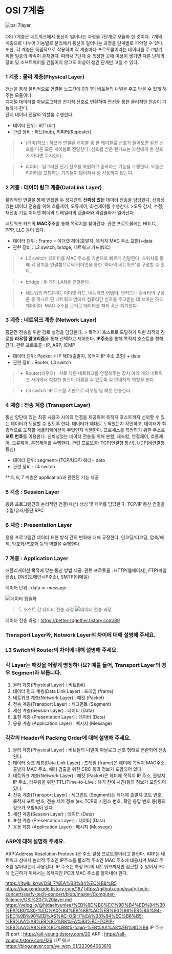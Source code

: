 # OSI 7계층  
![osi 7layer](https://github.com/kksshh0612/cs_study/assets/74577811/c18ddf0e-aca5-412d-914d-81a7f75360fa)  
<br />
OSI 7계층은 네트워크에서 통신이 일어나는 과정을 7단계로 모듈화 한 것이다. 
7개의 계층으로 나누어 기능별로 분리해서 통신이 일어나는 과정을 단계별로 파악할 수 있다.
또한, 각 계층은 독립적으로 작용하며 각 계층마다 프로토콜이라는 데이터를 주고받기 위한 일종의 약속이 존재한다.
따라서 7단계 중 특정한 곳에 이상이 생기면 다른 단계의 장비 및 소프트웨어를 건들이지 않고도 이상이 생긴 단계만 고칠 수 있다.

### 1 계층 : 물리 계층(Physical Layer)

전선을 통해 물리적으로 연결된 노드간에 0과 1의 비트들의 나열을 주고 받을 수 있게 해주는 모듈이다.  
디지털 데이터를 아날로그적인 전기적 신호로 변환하여 전선을 통한 물리적인 전송이 가능하게 한다.  
단지 데이터 전달의 역할을 수행한다.
- 데이터 단위 : 비트(bit)
- 관련 장비 : 허브(hub), 리피터(Repeater)

> - (더미)허브
>  : 허브에 연결된 케이블 중 한 케이블로 신호가 들어오면 같은 신호를 다른 모든 케이블로 전달한다. 신호를 받은 랜카드는 자신에게 온 신호가 아니면 무시한다.

> - 리피터
>  : 일그러진 전기 신호를 복원하고 증폭하는 기능을 수행한다. 요즘은 리피터를 포함하는 기기들이 많아져서 잘 사용하지 않는다.

### 2 계층 : 데이터 링크 계층(DataLink Layer)

물리적인 연결을 통해 인접한 두 장치간의 **신뢰성 있는** 데이터 전송을 담당한다. 
신뢰성 있는 데이터 전송을 위해 흐름제어, 오류제어, 회선제어를 수행한다. >오류 감지, 수정, 재전송 기능
이더넷 헤더와 트레일러의 캡슐화와 역캡슐화가 일어난다.

네트워크 카드의 **MAC주소**를 통해 목적지를 찾아간다.
관련 프로토콜에는 HDLC, PPP, LLC 등이 있다.

- 데이터 단위 : Frame = 이더넷 헤더(출발지, 목적지 MAC 주소 포함)+data
- 관련 장비 : L2 switch, bridge, 네트워크 카드(NIC)

> - L2 switch
>   :데이터를 MAC 주소를 기반으로 빠르게 전달한다.
>   스위치를 통해 각 장치를 연결함으로써 이더넷을 통한 '하나의 네트워크'를 구성할 수 있다.

> - bridge
>   : 두 개의 LAN을 연결한다.

> - 네트워크 카드(NIC, 이더넷 카드, 네트워크 어댑터, 랜카드)
>   : 컴퓨터의 구성품 중 하나로 한 네트워크 안에서 컴퓨터간 신호를 주고받는 데 쓰이는 하드웨어이다. MAC 주소를 근거로 데이터를 처리 혹은 폐기한다.

### 3 계층 : 네트워크 계층 (Network Layer)
종단간 전송을 위한 경로 설정을 담당한다. > 목적지 호스트로 도달하기 위한 최적의 경로를 **라우팅 알고리즘**을 통해 선택하고 제어한다.
**IP주소**를 통해 목적지 호스트를 향해 간다.
관련 프로토콜 : IP, ARP, ICMP

- 데이터 단위: Packet = IP 헤더(출발지, 목적지 IP 주소 포함) + data
- 관련 장비 : Router, L3 switch

> - Router(라우터)
>   : 서로 다른 네트워크를 연결해주는 장치
>     여러 개의 네트워크 사이에서 적절한 통신이 이뤄질 수 있도록 길 안내자의 역할을 한다.

> - L3 switch
>  :IP 주소를 기반으로 라우팅 및 패킷 전송한다.

### 4 계층 : 전송 계층 (Transport Layer)
통신 양단에 있는 최종 사용자 사이의 연결을 제공하여 목적지 호스트까지 신뢰할 수 있는 데이터가 도달할 수 있도록 한다.
데이터가 제대로 도착했는지 확인하고, 데이터가 최종적으로 도착할 애플리케이션이 무엇인지 식별한다.
프로세스를 특정하기 위한 주소로 **포트 번호**를 이용한다.
신뢰성있는 데이터 전송을 위해 분할, 재조합, 연결제어, 흐름제어, 오류제어, 혼잡제어를 수행한다.
관련 프로토콜: TCP(연결형 통신), UDP(비연결형 통신)
- 데이터 단위: segment=(TCP/UDP) 헤더+ data
- 관련 장비 : L4 switch

** 5, 6, 7 계층은 application과 관련된 기능 제공

### 5 계층 : Session Layer
응용 프로그램간의 논리적인 연결(세션) 생성 및 제어를 담당한다.
TCP/IP 통신 연결을 수립/유지/중단
RPC

### 6 계층 : Presentation Layer
응용 프로그램간 데이터 표현 방식 간의 변화에 대해 규정한다.
인코딩/디코딩, 압축/해제, 암호화/복호화 등의 역할을 수행한다.

### 7 계층 : Application Layer
애플리케이션 목적에 맞는 통신 방법 제공. 
관련 프로토콜 : HTTP(웹페이지), FTP(파일 전송), DNS(도메인>IP주소), SMTP(이메일)

데이터 단위  : data or message


![데이터 캡슐화](https://github.com/kksshh0612/cs_study/assets/74577811/3c925fe5-53f6-4fee-9bb7-8a0d0f4fc247)


> 두 호스트 간 데이터 전송 과정
 ![데이터 전송 과정](https://github.com/kksshh0612/cs_study/assets/74577811/7eeca275-9c59-4459-b62d-0962491aba50)

데이터 전송 과정 : https://better-together.tistory.com/89


### Transport Layer와, Network Layer의 차이에 대해 설명해 주세요.

### L3 Switch와 Router의 차이에 대해 설명해 주세요.

### 각 Layer는 패킷을 어떻게 명칭하나요? 예를 들어, Transport Layer의 경우 Segment라 부릅니다.
1. 물리 계층(Physical Layer) : 비트(bit)
2. 데이터 링크 계층(Data Link Layer) : 프레임 (frame)
3. 네트워크 계층(Network Layer) : 패킷 (Packet)
4. 전송 계층(Transport Layer) : 세그먼트 (Segment)
5. 세션 계층(Session Layer) : 데이터 (Data)
6. 표현 계층 (Presentation Layer) : 데이터 (Data)
7. 응용 계층 (Application Layer) : 메시지 (Message)
   
### 각각의 Header의 Packing Order에 대해 설명해 주세요.
1. 물리 계층(Physical Layer) : 비트들의 나열이 아날로그 신호 형태로 변환되어 전송된다.
2. 데이터 링크 계층(Data Link Layer) : 프레임 (frame)은 헤더에 목적지 MAC주소, 출발지 MAC 주소, 에러 검출을 위한 CRC 등의 정보가 포함되어 있다.
3. 네트워크 계층(Network Layer) : 패킷 (Packet)은 헤더에 목적지 IP 주소, 출발지 IP 주소, 라우팅을 위한 TTL(Time-to-Live : 폐기 잔여 시간)등의 정보가 포함되어 있다.
4. 전송 계층(Transport Layer) : 세그먼트 (Segment)는 헤더에 출발지 포트 번호, 목적지 포트 번호, 전송 제어 정보 (ex. TCP의 시퀀스 번호, 확인 응답 번호 등)등의 정보가 포함되어 있다.
5. 세션 계층(Session Layer) : 데이터 (Data)
6. 표현 계층 (Presentation Layer) : 데이터 (Data)
7. 응용 계층 (Application Layer) : 메시지 (Message)

### ARP에 대해 설명해 주세요.
ARP(Address Resolution Protocol)은 주소 결정 프로토콜이라고 불린다.
ARP는 네트워크 상에서 논리적 주소인 IP주소를 물리적 주소인 MAC 주소에 대응시켜 MAC 주소를 알아내는데 사용된다.
IP 주소는 특정 PC의 네트워크까지만 접근할 수 있어서 PC에 접근하기 위해서는 목적지인 PC의 MAC 주소를 알아내야 한다.



https://itwiki.kr/w/OSI_7%EA%B3%84%EC%B8%B5
https://backendcode.tistory.com/167
https://github.com/ssafy-tech-concert/ssafy-tech-concert/blob/master/Computer-Science/OSI%207%20layer.md
https://velog.io/@hidaehyunlee/%EB%8D%B0%EC%9D%B4%ED%84%B0%EA%B0%80-%EC%A0%84%EB%8B%AC%EB%90%98%EB%8A%94-%EC%9B%90%EB%A6%AC-OSI-7%EA%B3%84%EC%B8%B5-%EB%AA%A8%EB%8D%B8%EA%B3%BC-TCPIP-%EB%AA%A8%EB%8D%B8#5-tcpip-%EB%AA%A8%EB%8D%B8
IP 주소와 port : https://all-young.tistory.com/20
ARP : https://all-young.tistory.com/126
네트워크 : https://blog.naver.com/ye_won_01/223064063819
